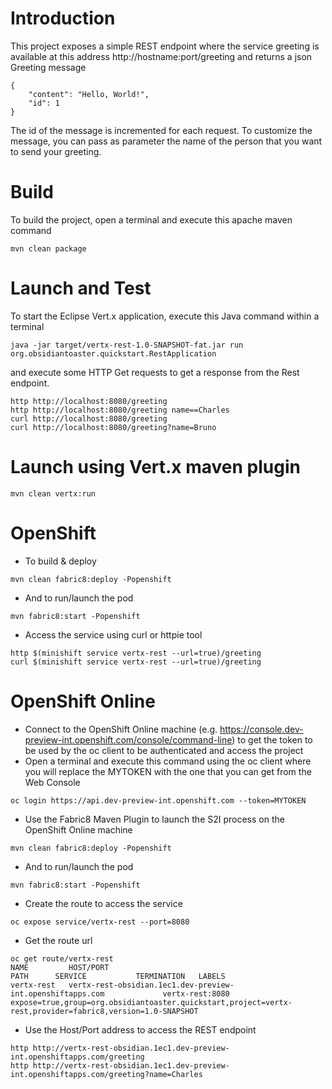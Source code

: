# Introduction

This project exposes a simple REST endpoint where the service greeting is available at this address http://hostname:port/greeting and returns a json Greeting message

```
{
    "content": "Hello, World!",
    "id": 1
}
```

The id of the message is incremented for each request. To customize the message, you can pass as parameter the name of the person that you want to send your greeting.

# Build

To build the project, open a terminal and execute this apache maven command

```
mvn clean package
```

# Launch and Test

To start the Eclipse Vert.x application, execute this Java command within a terminal

```
java -jar target/vertx-rest-1.0-SNAPSHOT-fat.jar run org.obsidiantoaster.quickstart.RestApplication
```

and execute some HTTP Get requests to get a response from the Rest endpoint.

```
http http://localhost:8080/greeting
http http://localhost:8080/greeting name==Charles
curl http://localhost:8080/greeting
curl http://localhost:8080/greeting?name=Bruno
```

# Launch using Vert.x maven plugin

```
mvn clean vertx:run
```

# OpenShift

- To build & deploy

```
mvn clean fabric8:deploy -Popenshift
```
- And to run/launch the pod

```
mvn fabric8:start -Popenshift
```

- Access the service using curl or httpie tool

```
http $(minishift service vertx-rest --url=true)/greeting
curl $(minishift service vertx-rest --url=true)/greeting
```

# OpenShift Online

- Connect to the OpenShift Online machine (e.g. https://console.dev-preview-int.openshift.com/console/command-line) to get the token to be used by the oc client to be authenticated and access the project
- Open a terminal and execute this command using the oc client where you will replace the MYTOKEN with the one that you can get from the Web Console
```
oc login https://api.dev-preview-int.openshift.com --token=MYTOKEN
```
- Use the Fabric8 Maven Plugin to launch the S2I process on the OpenShift Online machine
```
mvn clean fabric8:deploy -Popenshift
```
- And to run/launch the pod
```
mvn fabric8:start -Popenshift
```
- Create the route to access the service 
```
oc expose service/vertx-rest --port=8080 
```
- Get the route url
```
oc get route/vertx-rest
NAME         HOST/PORT                                                    PATH      SERVICE           TERMINATION   LABELS
vertx-rest   vertx-rest-obsidian.1ec1.dev-preview-int.openshiftapps.com             vertx-rest:8080                 expose=true,group=org.obsidiantoaster.quickstart,project=vertx-rest,provider=fabric8,version=1.0-SNAPSHOT
```
- Use the Host/Port address to access the REST endpoint
```
http http://vertx-rest-obsidian.1ec1.dev-preview-int.openshiftapps.com/greeting
http http://vertx-rest-obsidian.1ec1.dev-preview-int.openshiftapps.com/greeting?name=Charles
```


